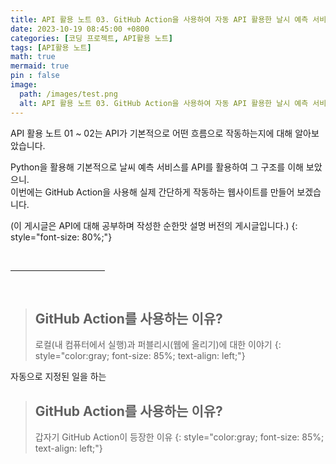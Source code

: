 ```yaml
---
title: API 활용 노트 03. GitHub Action을 사용하여 자동 API 활용한 날시 예측 서비스 만들기
date: 2023-10-19 08:45:00 +0800
categories: [코딩 프로젝트, API활용 노트]
tags: [API활용 노트]
math: true
mermaid: true
pin : false
image:
  path: /images/test.png
  alt: API 활용 노트 03. GitHub Action을 사용하여 자동 API 활용한 날시 예측 서비스 만들기
---
```


API 활용 노트 01 ~ 02는 API가 기본적으로 어떤 흐름으로 작동하는지에 대해 알아보았습니다.

Python을 활용해 기본적으로 날씨 예측 서비스를 API를 활용하여 그 구조를 이해 보았으니.  
이번에는 GitHub Action을 사용해 실제 간단하게 작동하는 웹사이트를 만들어 보겠습니다.

(이 게시글은 API에 대해 공부하며 작성한 순한맛 설명 버전의 게시글입니다.)
{: style="font-size: 80%;"}

<!-- 중간 바 -->
<br>
<hr style="width: 30%">
<br>

<!-- 소제목 ========================================= -->
> ## GitHub Action를 사용하는 이유?
> 로컬(내 컴퓨터에서 실행)과 퍼블리시(웹에 올리기)에 대한 이야기
> {: style="color:gray; font-size: 85%; text-align: left;"}

자동으로 지정된 일을 하는

<!-- 소제목 ========================================= -->
> ## GitHub Action를 사용하는 이유?
> 갑자기 GitHub Action이 등장한 이유
> {: style="color:gray; font-size: 85%; text-align: left;"}